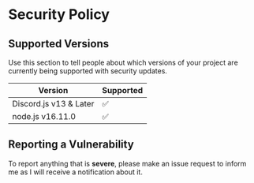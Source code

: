 # Security Policy

## Supported Versions

Use this section to tell people about which versions of your project are
currently being supported with security updates.

| Version | Supported          |
| ------- | ------------------ |
| Discord.js v13 & Later   | :white_check_mark: |
| node.js v16.11.0   | :white_check_mark: |

## Reporting a Vulnerability

To report anything that is **severe**, please make an issue request to inform me as I will receive a notification about it.
